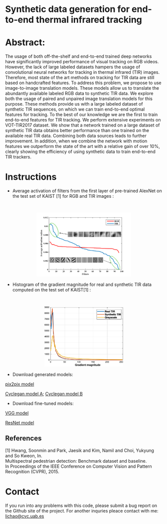 # Synthetic data generation for end-to-end thermal infrared tracking

# Abstract: 
The usage of both off-the-shelf and end-to-end trained deep networks have significantly improved performance of visual tracking on RGB videos. However, the lack of large labeled datasets hampers the usage of convolutional neural networks for tracking in thermal infrared (TIR) images. Therefore, most state of the art methods on tracking for TIR data are still based on handcrafted features. To address this problem, we propose to use image-to-image translation models. These models allow us to translate the abundantly available labeled RGB data to synthetic TIR data. We explore both the usage of paired and unpaired image translation models for this purpose. These methods provide us with a large labeled dataset of synthetic TIR sequences, on which we can train end-to-end optimal features for tracking. To the best of our knowledge we are the first to train end-to-end features for TIR tracking.
We perform extensive experiments on VOT-TIR2017 dataset. We show that a network trained on a large dataset of synthetic TIR data obtains better performance than one trained on the available real TIR data. Combining both data sources leads to further improvement. In addition, when we combine the network with motion features we outperform the state of the art with a relative gain of over 10\%, clearly showing the efficiency of using synthetic data to train end-to-end TIR trackers.


# Instructions

- Average activation of filters from the first layer of pre-trained AlexNet on the test set of KAIST [1] for RGB and TIR images :
<br>
<p align="center"><img width="60%" height='50%'src="aar.png" /></p>


- Histogram of the gradient magnitude for real and synthetic TIR data computed on the test set of KAIST[1] :
<br>
<p align="center"><img width="50%" height='50%'src="histgrad.png" /></p>



- Download generated models:

[pix2pix model](https://drive.google.com/file/d/1qSISMRN6w9EUUGz2-FQIVUCxRKphy-Ra/view?usp=sharing)

[Cyclegan model A](https://drive.google.com/file/d/1CdhjXZvFUvzuJbt6RyKxlMuKOLYlL6ex/view?usp=sharing); 
[Cyclegan model B](https://drive.google.com/file/d/1N3mFsiSwCjUrBfy7nNCejhK0bYmvCtyJ/view?usp=sharing)

- Download fine-tuned models:

[VGG model](https://drive.google.com/file/d/1J_jl6DMRL0f503TOwRKHOsNH6DnJYyqM/view?usp=sharing)

[ResNet model](https://drive.google.com/file/d/1gdcd1OSfz8LnOjea3AtYqp9UTtn61EST/view?usp=sharing)





## References
[1] Hwang, Soonmin and Park, Jaesik and Kim, Namil and Choi, Yukyung and So Kweon, In.  
    Multispectral pedestrian detection: Benchmark dataset and baseline.  
    In Proceedings of the IEEE Conference on Computer Vision and Pattern Recognition (CVPR), 2015.  
    



# Contact
If you run into any problems with this code, please submit a bug report on the Github site of the project. For another inquries pleace contact with me: lichao@cvc.uab.es
